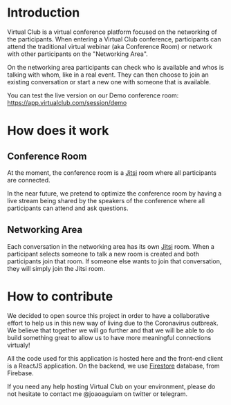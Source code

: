 # Introduction

Virtual Club is a virtual conference platform focused on the networking of the participants. When entering a Virtual Club conference, participants can attend the traditional virtual webinar (aka Conference Room) or network with other participants on the "Networking Area".

On the networking area participants can check who is available and whos is talking with whom, like in a real event. They can then choose to join an existing conversation or start a new one with someone that is available.

You can test the live version on our Demo conference room: https://app.virtualclub.com/session/demo

# How does it work

## Conference Room

At the moment, the conference room is a [Jitsi](https://meet.jit.si/) room where all participants are connected.

In the near future, we pretend to optimize the conference room by having a live stream being shared by the speakers of the conference where all participants can attend and ask questions.

## Networking Area

Each conversation in the networking area has its own [Jitsi](https://meet.jit.si/) room. When a participant selects someone to talk a new room is created and both participants join that room. If someone else wants to join that conversation, they will simply join the Jitsi room.

# How to contribute

We decided to open source this project in order to have a collaborative effort to help us in this new way of living due to the Coronavirus outbreak. We believe that together we will go further and that we will be able to do build something great to allow us to have more meaningful connections virtualy!

All the code used for this application is hosted here and the front-end client is a ReactJS application. On the backend, we use [Firestore](https://firebase.google.com/docs/firestore) database, from Firebase.

If you need any help hosting Virtual Club on your environment, please do not hesitate to contact me @joaoaguiam on twitter or telegram.
